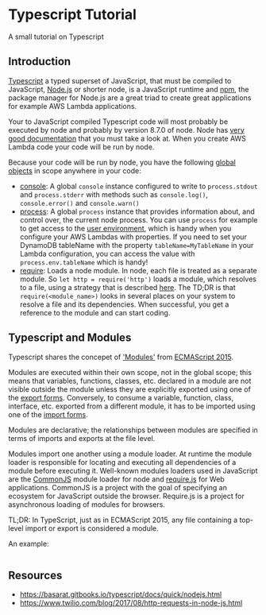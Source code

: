 # Typescript Tutorial
A small tutorial on Typescript

## Introduction
[Typescript](https://www.typescriptlang.org/) a typed superset of JavaScript, that must be compiled to JavaScript, [Node.js](https://nodejs.org/en/) or shorter node, is a JavaScript runtime and [npm](https://www.npmjs.com/), the package manager for Node.js are a great triad to create great applications for example AWS Lambda applications.

Your to JavaScript compiled Typescript code will most probably be executed by node and probably by version 8.7.0 of node. Node has [very good documentation]( https://nodejs.org/dist/latest-v8.x/docs/api/) that you must take a look at. When you create AWS Lambda code your code will be run by node.

Because your code will be run by node, you have the following [global objects](https://nodejs.org/dist/latest-v8.x/docs/api/globals.html) in scope anywhere in your code:

- [console](https://nodejs.org/dist/latest-v8.x/docs/api/console.html): A global `console` instance configured to write to `process.stdout` and `process.stderr` with methods such as `console.log()`, `console.error()` and `console.warn()`
- [process](https://nodejs.org/dist/latest-v8.x/docs/api/process.html): A global `process` instance that provides information about, and control over, the current node process. You can use `process` for example to get access to the [user environment](https://nodejs.org/dist/latest-v8.x/docs/api/process.html#process_process_env), which is handy when you configure your AWS Lambdas with properties. If you need to set your DynamoDB tableName with the property `tableName=MyTableName` in your Lambda configuration, you can access the value with `process.env.tableName` which is handy!
- [require](https://nodejs.org/dist/latest-v8.x/docs/api/modules.html): Loads a node module. In node, each file is treated as a separate module. So `let http = require('http')` loads a module, which resolves to a file, using a strategy that is described [here](https://nodejs.org/dist/latest-v8.x/docs/api/modules.html#modules_all_together). The TD;DR is that `require(<module_name>)` looks in several places on your system to resolve a file and its dependencies. When successful, you get a reference to the module and can start coding.

## Typescript and Modules
Typescript shares the concepet of ['Modules'](https://www.typescriptlang.org/docs/handbook/modules.html) from [ECMAScript 2015](https://www.ecma-international.org/ecma-262/6.0/). 

Modules are executed within their own scope, not in the global scope; this means that variables, functions, classes, etc. declared in a module are not visible outside the module unless they are explicitly exported using one of the [export forms](https://www.typescriptlang.org/docs/handbook/modules.html#export). Conversely, to consume a variable, function, class, interface, etc. exported from a different module, it has to be imported using one of the [import forms](https://www.typescriptlang.org/docs/handbook/modules.html#import).

Modules are declarative; the relationships between modules are specified in terms of imports and exports at the file level.

Modules import one another using a module loader. At runtime the module loader is responsible for locating and executing all dependencies of a module before executing it. Well-known modules loaders used in JavaScript are the [CommonJS](https://en.wikipedia.org/wiki/CommonJS) module loader for node and [require.js](http://requirejs.org/) for Web applications. CommonJS is a project with the goal of specifying an ecosystem for JavaScript outside the browser. Require.js is a project for asynchronous loading of modules for browsers.

TL;DR: In TypeScript, just as in ECMAScript 2015, any file containing a top-level import or export is considered a module.

An example:

```

``` 

## Resources
- https://basarat.gitbooks.io/typescript/docs/quick/nodejs.html
- https://www.twilio.com/blog/2017/08/http-requests-in-node-js.html